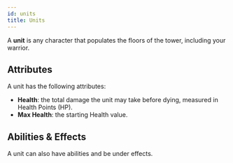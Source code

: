 ```yaml
---
id: units
title: Units
---
```


A **unit** is any character that populates the floors of the tower, including
your warrior.

## Attributes

A unit has the following attributes:

* **Health**: the total damage the unit may take before dying, measured in
  Health Points (HP).
* **Max Health**: the starting Health value.

## Abilities & Effects

A unit can also have abilities and be under effects.
